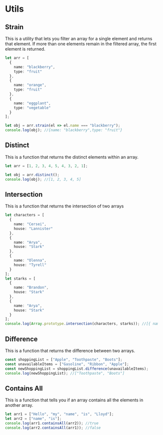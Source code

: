 # Utils

## Strain

This is a utility that lets you filter an array for a single element and returns that element.
If more than one elements remain in the filtered array, the first element is returned.

```typescript
let arr = [
  {
    name: "blackberry",
    type: "fruit"
  },
  {
    name: "orange",
    type: "fruit"
  },
  {
    name: "eggplant",
    type: "vegetable"
  }
];

let obj = arr.strain(el => el.name === "blackberry");
console.log(obj); //{name: "blackberry",type: "fruit"}
```

## Distinct

This is a function that returns the distinct elements within an array.

```typescript
let arr = [1, 2, 3, 4, 5, 4, 3, 2, 1];

let obj = arr.distinct();
console.log(obj); //[1, 2, 3, 4, 5]
```

## Intersection

This is a function that returns the intersection of two arrays

```typescript
let characters = [
  {
    name: "Cersei",
    house: "Lannister"
  },
  {
    name: "Arya",
    house: "Stark"
  },
  {
    name: "Olenna",
    house: "Tyrell"
  }
];
let starks = [
  {
    name: "Brandon",
    house: "Stark"
  },
  {
    name: "Arya",
    house: "Stark"
  }
];
console.log(Array.prototype.intersection(characters, starks)); //[{ name: "Arya", house: "Stark" }]);
```

## Difference

This is a function that returns the difference between two arrays.

```typescript
const shoppingList = ["Apple", "Toothpaste", "Boots"];
const unavailableItems = ["Gasoline", "Ribbon", "Apple"];
const newShoppingList = shoppingList.difference(unavailableItems);
console.log(newShoppingList); //["Toothpaste", "Boots"]
```

## Contains All

This is a function that tells you if an array contains all the elements in another array.

```typescript
let arr1 = ["Hello", "my", "name", "is", "Lloyd"];
let arr2 = ["name", "is"];
console.log(arr1.containsAll(arr2)); //true
console.log(arr2.containsAll(arr1)); //false
```
